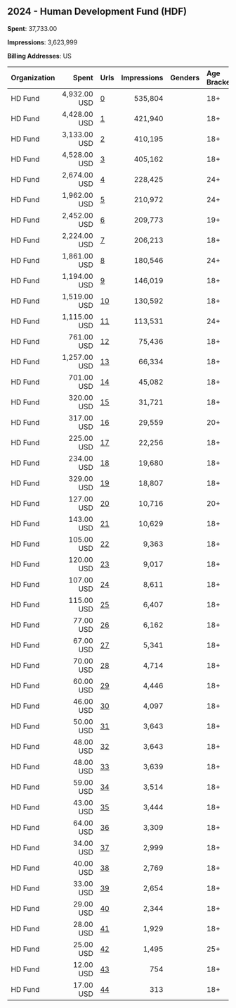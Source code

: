 ## 2024 - Human Development Fund (HDF) 
**Spent**: 37,733.00

**Impressions**: 3,623,999

**Billing Addresses**: US

|Organization|Spent|Urls|Impressions|Genders|Age Brackets|Country Codes|
|:---|---:|:---|---:|:---|:---|:---|
|HD Fund|4,932.00 USD|[0](https://www.snap.com/political-ads/asset/3fd3ad4c0f03d392e3030a5261ed560126336dd255bc1e77550e48a845059fe4?mediaType=mp4)|535,804||18+|united states|
|HD Fund|4,428.00 USD|[1](https://www.snap.com/political-ads/asset/371468066240524a631232786675867300c51afd8b01379a8be56c133256963c?mediaType=png)|421,940||18+|united states|
|HD Fund|3,133.00 USD|[2](https://www.snap.com/political-ads/asset/04e8223e193edbedb7f5bcac7a934477d1165424fb388566ca70d3e0499b4eae?mediaType=jpg)|410,195||18+|united states|
|HD Fund|4,528.00 USD|[3](https://www.snap.com/political-ads/asset/52f873ce82034c0cab1b44fee3bc82996a6c7bacee8ef319c620d2face88c716?mediaType=png)|405,162||18+|united states|
|HD Fund|2,674.00 USD|[4](https://www.snap.com/political-ads/asset/03f7bb81be2cefb20e5c547d7cd1ee33c355751196bd682a38c6e50f603015f4?mediaType=png)|228,425||24+|united states|
|HD Fund|1,962.00 USD|[5](https://www.snap.com/political-ads/asset/f3ef128f363aa806e272713a93b546c1f525893c2d7ce64c7e0e6a9c4f5da755?mediaType=png)|210,972||24+|united states|
|HD Fund|2,452.00 USD|[6](https://www.snap.com/political-ads/asset/9611bb8350733b642157674bde59b2c93f33e4ddb932ac6916122fe2196a2acc?mediaType=mp4)|209,773||19+|united states|
|HD Fund|2,224.00 USD|[7](https://www.snap.com/political-ads/asset/ba9340e8d0e5e9a7531f3680f1910d2c14eec663ef0aab08b13d1bd9e2fed6e7?mediaType=png)|206,213||18+|united states|
|HD Fund|1,861.00 USD|[8](https://www.snap.com/political-ads/asset/cf55eb523141308728ddef3da028b9776d2fa6c0621ba1874df3bc9d0abbaeee?mediaType=png)|180,546||24+|united states|
|HD Fund|1,194.00 USD|[9](https://www.snap.com/political-ads/asset/04e8223e193edbedb7f5bcac7a934477d1165424fb388566ca70d3e0499b4eae?mediaType=jpg)|146,019||18+|united states|
|HD Fund|1,519.00 USD|[10](https://www.snap.com/political-ads/asset/582bfd3bdabd809d3927cd461d76fb403f036d363e109819dd56330d663effa8?mediaType=jpg)|130,592||18+|united states|
|HD Fund|1,115.00 USD|[11](https://www.snap.com/political-ads/asset/265e9b48b98254038c45b288393652f26b9863c91c40ed4231f9fac148824357?mediaType=png)|113,531||24+|united states|
|HD Fund|761.00 USD|[12](https://www.snap.com/political-ads/asset/738e4514963f1d2268a5454802ad81208f535e2e6935aeb7935d63a346726ae4?mediaType=mp4)|75,436||18+|united states|
|HD Fund|1,257.00 USD|[13](https://www.snap.com/political-ads/asset/582bfd3bdabd809d3927cd461d76fb403f036d363e109819dd56330d663effa8?mediaType=jpg)|66,334||18+|united states|
|HD Fund|701.00 USD|[14](https://www.snap.com/political-ads/asset/d3759c04bfad6edea4d02e24b13c13b1fdbe76ed11100d130a834294608cdb92?mediaType=mp4)|45,082||18+|united states|
|HD Fund|320.00 USD|[15](https://www.snap.com/political-ads/asset/6cef6cf417603121fe9b3e781c1d5d4d9e34b3f0186ab975a29bd2a01a3e37f4?mediaType=png)|31,721||18+|united states|
|HD Fund|317.00 USD|[16](https://www.snap.com/political-ads/asset/42a66b6e314f2db2e0c64f2364b7d288b9ebb9e088e40158b183a145a704bcbf?mediaType=mp4)|29,559||20+|united states|
|HD Fund|225.00 USD|[17](https://www.snap.com/political-ads/asset/6cef6cf417603121fe9b3e781c1d5d4d9e34b3f0186ab975a29bd2a01a3e37f4?mediaType=png)|22,256||18+|united states|
|HD Fund|234.00 USD|[18](https://www.snap.com/political-ads/asset/8f3b4659b03b7cfa5f62fc48fa892aa91ea598d0a1df72c6f75fe82523a6d5cf?mediaType=mp4)|19,680||18+|united states|
|HD Fund|329.00 USD|[19](https://www.snap.com/political-ads/asset/15873fd13b0984d2847ed1ec446eb32baede1832723272528efa411583b4329c?mediaType=mp4)|18,807||18+|united states|
|HD Fund|127.00 USD|[20](https://www.snap.com/political-ads/asset/4cb5c22cb0c86cf5a2e948872439ec512a420356087f87ed4eb31d2b8af8c522?mediaType=mp4)|10,716||20+|united states|
|HD Fund|143.00 USD|[21](https://www.snap.com/political-ads/asset/d3759c04bfad6edea4d02e24b13c13b1fdbe76ed11100d130a834294608cdb92?mediaType=mp4)|10,629||18+|united states|
|HD Fund|105.00 USD|[22](https://www.snap.com/political-ads/asset/89b47c04200364e836b77b44458a1c0bd1931f51446166c6dccaef2c67863f3c?mediaType=png)|9,363||18+|united states|
|HD Fund|120.00 USD|[23](https://www.snap.com/political-ads/asset/bc8d66cb03e82c9b5c36851e0a8571b56a8c01b0679caed8a2097d0f6f9d2e88?mediaType=png)|9,017||18+|united states|
|HD Fund|107.00 USD|[24](https://www.snap.com/political-ads/asset/0184725ada5c4c1bad2d0df86b77fdce53ebd030b1f711404cf30f00953828d3?mediaType=jpg)|8,611||18+|united states|
|HD Fund|115.00 USD|[25](https://www.snap.com/political-ads/asset/d9eee9f31daf9c3d5be29df80212dabeea3b0e1dad2b8e20609fc86a0d735218?mediaType=mp4)|6,407||18+|united states|
|HD Fund|77.00 USD|[26](https://www.snap.com/political-ads/asset/d78ee1debc14c359d4d05e4bf09d6ec13c934843f6fdee45ef5ce7a47ea5c618?mediaType=jpg)|6,162||18+|united states|
|HD Fund|67.00 USD|[27](https://www.snap.com/political-ads/asset/0184725ada5c4c1bad2d0df86b77fdce53ebd030b1f711404cf30f00953828d3?mediaType=jpg)|5,341||18+|united states|
|HD Fund|70.00 USD|[28](https://www.snap.com/political-ads/asset/1b611a5f43e18740677892faf147f9b3b5e6e26222b0ff00ac7ea4467e30e785?mediaType=png)|4,714||18+|united states|
|HD Fund|60.00 USD|[29](https://www.snap.com/political-ads/asset/f493f5a604e5fea1662cdfe2166c834a7368f6241d1ce4a566b7b01f6fbf0df4?mediaType=png)|4,446||18+|united states|
|HD Fund|46.00 USD|[30](https://www.snap.com/political-ads/asset/7ec9fd97afa54c52921fab08b55164fd1a870be2c6a6cfa2689fae54e7abff3c?mediaType=mp4)|4,097||18+|united states|
|HD Fund|50.00 USD|[31](https://www.snap.com/political-ads/asset/c2df09dfc4d25df28cface6d84698d24b292d9f61933d2372c32e37483576b57?mediaType=png)|3,643||18+|united states|
|HD Fund|48.00 USD|[32](https://www.snap.com/political-ads/asset/c2df09dfc4d25df28cface6d84698d24b292d9f61933d2372c32e37483576b57?mediaType=png)|3,643||18+|united states|
|HD Fund|48.00 USD|[33](https://www.snap.com/political-ads/asset/9e16298e9b4768b53f4b5a80c24290553083660b67ed3ca1a8fa7370046937fe?mediaType=png)|3,639||18+|united states|
|HD Fund|59.00 USD|[34](https://www.snap.com/political-ads/asset/15873fd13b0984d2847ed1ec446eb32baede1832723272528efa411583b4329c?mediaType=mp4)|3,514||18+|united states|
|HD Fund|43.00 USD|[35](https://www.snap.com/political-ads/asset/d78ee1debc14c359d4d05e4bf09d6ec13c934843f6fdee45ef5ce7a47ea5c618?mediaType=jpg)|3,444||18+|united states|
|HD Fund|64.00 USD|[36](https://www.snap.com/political-ads/asset/e34c87a5b7da851dbbb02a35317ba1bf7a5e064c5e99fb9cd5b88ba5909f70f6?mediaType=mp4)|3,309||18+|united states|
|HD Fund|34.00 USD|[37](https://www.snap.com/political-ads/asset/f54491cd18be8a556cd2f2b384fc4f69ffce34e6a4323319bda9d237fd77feae?mediaType=mp4)|2,999||18+|united states|
|HD Fund|40.00 USD|[38](https://www.snap.com/political-ads/asset/73b2a25eb6ae67c7e139671aa15aad8273fba63f0b8c945fa084ff38c812e096?mediaType=jpg)|2,769||18+|united states|
|HD Fund|33.00 USD|[39](https://www.snap.com/political-ads/asset/7b0e361de1255523e37bea1f9f40524855a13a8240dbc2316ceafbecf6c2f77c?mediaType=png)|2,654||18+|united states|
|HD Fund|29.00 USD|[40](https://www.snap.com/political-ads/asset/a87ddd5580a94958b58b79ab5c33197ff7f4f1c29ae81f79ea755a7d9c2a71fb?mediaType=mp4)|2,344||18+|united states|
|HD Fund|28.00 USD|[41](https://www.snap.com/political-ads/asset/73b2a25eb6ae67c7e139671aa15aad8273fba63f0b8c945fa084ff38c812e096?mediaType=jpg)|1,929||18+|united states|
|HD Fund|25.00 USD|[42](https://www.snap.com/political-ads/asset/e34c87a5b7da851dbbb02a35317ba1bf7a5e064c5e99fb9cd5b88ba5909f70f6?mediaType=mp4)|1,495||25+|united states|
|HD Fund|12.00 USD|[43](https://www.snap.com/political-ads/asset/e34c87a5b7da851dbbb02a35317ba1bf7a5e064c5e99fb9cd5b88ba5909f70f6?mediaType=mp4)|754||18+|united states|
|HD Fund|17.00 USD|[44](https://www.snap.com/political-ads/asset/fc89a4ff3cad89c99b1af924acdfebfb3a7b0aaa2bd0e3c78185c9d41f5f708a?mediaType=mp4)|313||18+|united states|
